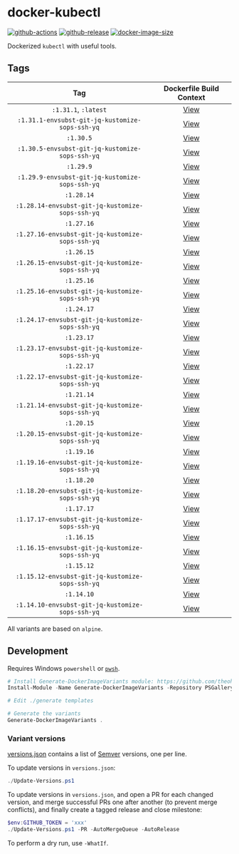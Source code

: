 # docker-kubectl

[![github-actions](https://github.com/theohbrothers/docker-kubectl/actions/workflows/ci-master-pr.yml/badge.svg?branch=master)](https://github.com/theohbrothers/docker-kubectl/actions/workflows/ci-master-pr.yml)
[![github-release](https://img.shields.io/github/v/release/theohbrothers/docker-kubectl?style=flat-square)](https://github.com/theohbrothers/docker-kubectl/releases/)
[![docker-image-size](https://img.shields.io/docker/image-size/theohbrothers/docker-kubectl/latest)](https://hub.docker.com/r/theohbrothers/docker-kubectl)

Dockerized `kubectl` with useful tools.

## Tags

| Tag | Dockerfile Build Context |
|:-------:|:---------:|
| `:1.31.1`, `:latest` | [View](variants/1.31.1) |
| `:1.31.1-envsubst-git-jq-kustomize-sops-ssh-yq` | [View](variants/1.31.1-envsubst-git-jq-kustomize-sops-ssh-yq) |
| `:1.30.5` | [View](variants/1.30.5) |
| `:1.30.5-envsubst-git-jq-kustomize-sops-ssh-yq` | [View](variants/1.30.5-envsubst-git-jq-kustomize-sops-ssh-yq) |
| `:1.29.9` | [View](variants/1.29.9) |
| `:1.29.9-envsubst-git-jq-kustomize-sops-ssh-yq` | [View](variants/1.29.9-envsubst-git-jq-kustomize-sops-ssh-yq) |
| `:1.28.14` | [View](variants/1.28.14) |
| `:1.28.14-envsubst-git-jq-kustomize-sops-ssh-yq` | [View](variants/1.28.14-envsubst-git-jq-kustomize-sops-ssh-yq) |
| `:1.27.16` | [View](variants/1.27.16) |
| `:1.27.16-envsubst-git-jq-kustomize-sops-ssh-yq` | [View](variants/1.27.16-envsubst-git-jq-kustomize-sops-ssh-yq) |
| `:1.26.15` | [View](variants/1.26.15) |
| `:1.26.15-envsubst-git-jq-kustomize-sops-ssh-yq` | [View](variants/1.26.15-envsubst-git-jq-kustomize-sops-ssh-yq) |
| `:1.25.16` | [View](variants/1.25.16) |
| `:1.25.16-envsubst-git-jq-kustomize-sops-ssh-yq` | [View](variants/1.25.16-envsubst-git-jq-kustomize-sops-ssh-yq) |
| `:1.24.17` | [View](variants/1.24.17) |
| `:1.24.17-envsubst-git-jq-kustomize-sops-ssh-yq` | [View](variants/1.24.17-envsubst-git-jq-kustomize-sops-ssh-yq) |
| `:1.23.17` | [View](variants/1.23.17) |
| `:1.23.17-envsubst-git-jq-kustomize-sops-ssh-yq` | [View](variants/1.23.17-envsubst-git-jq-kustomize-sops-ssh-yq) |
| `:1.22.17` | [View](variants/1.22.17) |
| `:1.22.17-envsubst-git-jq-kustomize-sops-ssh-yq` | [View](variants/1.22.17-envsubst-git-jq-kustomize-sops-ssh-yq) |
| `:1.21.14` | [View](variants/1.21.14) |
| `:1.21.14-envsubst-git-jq-kustomize-sops-ssh-yq` | [View](variants/1.21.14-envsubst-git-jq-kustomize-sops-ssh-yq) |
| `:1.20.15` | [View](variants/1.20.15) |
| `:1.20.15-envsubst-git-jq-kustomize-sops-ssh-yq` | [View](variants/1.20.15-envsubst-git-jq-kustomize-sops-ssh-yq) |
| `:1.19.16` | [View](variants/1.19.16) |
| `:1.19.16-envsubst-git-jq-kustomize-sops-ssh-yq` | [View](variants/1.19.16-envsubst-git-jq-kustomize-sops-ssh-yq) |
| `:1.18.20` | [View](variants/1.18.20) |
| `:1.18.20-envsubst-git-jq-kustomize-sops-ssh-yq` | [View](variants/1.18.20-envsubst-git-jq-kustomize-sops-ssh-yq) |
| `:1.17.17` | [View](variants/1.17.17) |
| `:1.17.17-envsubst-git-jq-kustomize-sops-ssh-yq` | [View](variants/1.17.17-envsubst-git-jq-kustomize-sops-ssh-yq) |
| `:1.16.15` | [View](variants/1.16.15) |
| `:1.16.15-envsubst-git-jq-kustomize-sops-ssh-yq` | [View](variants/1.16.15-envsubst-git-jq-kustomize-sops-ssh-yq) |
| `:1.15.12` | [View](variants/1.15.12) |
| `:1.15.12-envsubst-git-jq-kustomize-sops-ssh-yq` | [View](variants/1.15.12-envsubst-git-jq-kustomize-sops-ssh-yq) |
| `:1.14.10` | [View](variants/1.14.10) |
| `:1.14.10-envsubst-git-jq-kustomize-sops-ssh-yq` | [View](variants/1.14.10-envsubst-git-jq-kustomize-sops-ssh-yq) |

All variants are based on `alpine`.

## Development

Requires Windows `powershell` or [`pwsh`](https://github.com/PowerShell/PowerShell).

```powershell
# Install Generate-DockerImageVariants module: https://github.com/theohbrothers/Generate-DockerImageVariants
Install-Module -Name Generate-DockerImageVariants -Repository PSGallery -Scope CurrentUser -Force -Verbose

# Edit ./generate templates

# Generate the variants
Generate-DockerImageVariants .
```

### Variant versions

[versions.json](generate/definitions/versions.json) contains a list of [Semver](https://semver.org/) versions, one per line.

To update versions in `versions.json`:

```powershell
./Update-Versions.ps1
```

To update versions in `versions.json`, and open a PR for each changed version, and merge successful PRs one after another (to prevent merge conflicts), and finally create a tagged release and close milestone:

```powershell
$env:GITHUB_TOKEN = 'xxx'
./Update-Versions.ps1 -PR -AutoMergeQueue -AutoRelease
```

To perform a dry run, use `-WhatIf`.
